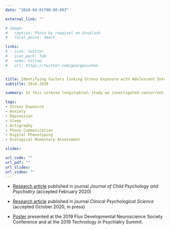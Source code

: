 ```yaml
---
date: "2018-04-01T00:00:00Z"

external_link: ""

# image:
#   caption: Photo by rawpixel on Unsplash
#   focal_point: Smart

links:
# - icon: twitter
#   icon_pack: fab
#   name: Follow
#   url: https://twitter.com/georgecushen


title: Identifying Factors linking Stress Exposure with Adolescent Internalizing Psychopathology using High-Frequency Longitudinal Designs
subtitle: 2018-2020

summary: In this intense longitudinal study we investigated concurrent, lagged, and momentary associations between stressful life events and internalizing symptoms, with a focus on the examination of sleep and phone-based social communication as potential mechanisms linking stress exposure to symptoms of anxiety and depresion. 30 female adolescents aged 15-17 completed 12 monthly in-lab assessments of SLEs, internalizing symptoms, and positive and negative affect (n=355), and provided continuous sleep and phone communication data via an actigraphy wristband and a phone application, respectively, over the course of a full year (n=6,824 sleep days). Additionally, ecological momentary assessments were collected over four 3-week-long waves across the year, wherein participants completed three daily surveys of momentary positive and negative affect (n=4,856 individual surveys).

tags:
- Stress Exposure
- Anxiety
- Depression
- Sleep
- Actigraphy
- Phone Communication
- Digital Phenotyping
- Ecological Momentary Assessment

slides: 

url_code: ""
url_pdf: ""
url_slides: 
url_video: ""
---
```


- [Research article]('https://sdlab.fas.harvard.edu/files/sdlab/files/vidal_bustamante_2020_sleep_stress_jcpp.pdf') published in journal *Journal of Child Psychology and Psychiatry* (accepted February 2020)

- [Research article]('publication/CPS2021_Rodman/Rodman_CPS_SEA_Social_PrePrint.pdf') published in journal *Clinical Psychological Science* (accepted October 2020, in press)

- [Poster]('publication/JCPP2020_VidalBustamante/Cony_TIPS2019_poster.pdf') presented at the 2019 Flux Developmental Neuroscience Society Conference and at the 2019 Technology in Psychiatry Summit.